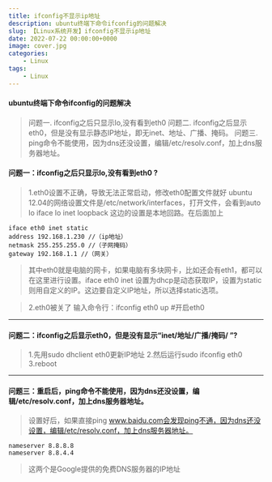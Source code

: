 ```yaml
---
title: ifconfig不显示ip地址
description: ubuntu终端下命令ifconfig的问题解决
slug: 【Linux系统开发】ifconfig不显示ip地址
date: 2022-07-22 00:00:00+0000
image: cover.jpg
categories:
    - Linux
tags:
    - Linux
---
```


#### ubuntu终端下命令ifconfig的问题解决

> 问题一. ifconfig之后只显示lo,没有看到eth0
问题二. ifconfig之后显示eth0，但是没有显示静态IP地址，即无inet、地址、广播、掩码。
问题三. ping命令不能使用，因为dns还没设置，编辑/etc/resolv.conf，加上dns服务器地址。  

#### 问题一：ifconfig之后只显示lo,没有看到eth0 ?

> 1.eth0设置不正确，导致无法正常启动，修改eth0配置文件就好 
ubuntu 12.04的网络设置文件是/etc/network/interfaces，打开文件，会看到auto lo iface lo inet loopback 
这边的设置是本地回路。在后面加上 
```auto eth0 
iface eth0 inet static 
address 192.168.1.230 //（ip地址） 
netmask 255.255.255.0 //（子网掩码） 
gateway 192.168.1.1 //（网关） 
```
>其中eth0就是电脑的网卡，如果电脑有多块网卡，比如还会有eth1，都可以在这里进行设置。iface eth0 inet 设置为dhcp是动态获取IP，设置为static则用自定义的IP。这边要自定义IP地址，所以选择static选项。  

> 2.eth0被关了
> 输入命令行：ifconfig eth0 up    #开启eth0
---
#### 问题二：ifconfig之后显示eth0，但是没有显示“inet/地址/广播/掩码/ ”?
> 1.先用sudo dhclient eth0更新IP地址
2.然后运行sudo ifconfig eth0
3.reboot
---
#### 问题三：重启后，ping命令不能使用，因为dns还没设置，编辑/etc/resolv.conf，加上dns服务器地址。
> 设置好后，如果直接ping www.baidu.com会发现ping不通，因为dns还没设置，编辑/etc/resolv.conf，加上dns服务器地址。 

	nameserver 8.8.8.8 
	nameserver 8.8.4.4 

> 这两个是Google提供的免费DNS服务器的IP地址
